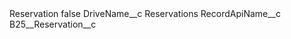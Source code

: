 <?xml version="1.0" encoding="UTF-8"?>
<CustomMetadata xmlns="http://soap.sforce.com/2006/04/metadata" xmlns:xsi="http://www.w3.org/2001/XMLSchema-instance" xmlns:xsd="http://www.w3.org/2001/XMLSchema">
    <label>Reservation</label>
    <protected>false</protected>
    <values>
        <field>DriveName__c</field>
        <value xsi:type="xsd:string">Reservations</value>
    </values>
    <values>
        <field>RecordApiName__c</field>
        <value xsi:type="xsd:string">B25__Reservation__c</value>
    </values>
</CustomMetadata>
